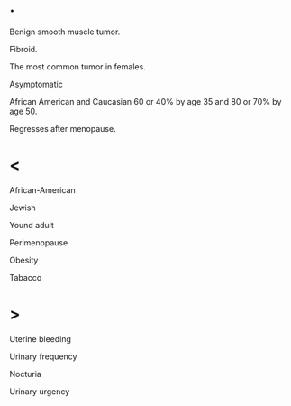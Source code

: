 # .

Benign smooth muscle tumor.

Fibroid.

The most common tumor in females.

Asymptomatic

African American and Caucasian 60 or 40% by age 35 and 80 or 70% by age 50.

Regresses after menopause.

# <

African-American

Jewish

Yound adult

Perimenopause

Obesity

Tabacco

# >

Uterine bleeding

Urinary frequency

Nocturia

Urinary urgency
